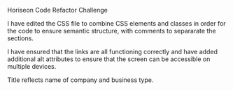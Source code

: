 Horiseon Code Refactor Challenge

I have edited the CSS file to combine CSS elements and classes in order for the code to ensure semantic structure, with comments to separarate the sections.

I have ensured that the links are all functioning correctly and have added additional alt attributes to ensure that the screen can be accessible on multiple devices.

Title reflects name of company and business type.